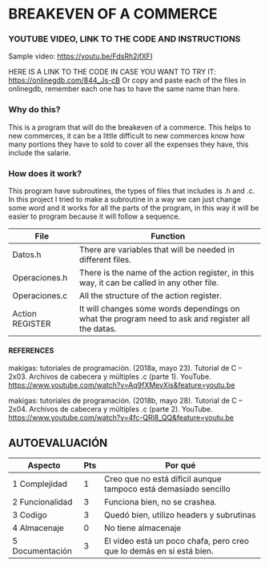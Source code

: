 # BREAKEVEN OF A COMMERCE #

### YOUTUBE VIDEO, LINK TO THE CODE AND INSTRUCTIONS ###

Sample video: https://youtu.be/FdsRh2jfXFI

HERE IS A LINK TO THE CODE IN CASE YOU WANT TO TRY IT: https://onlinegdb.com/844_Js-cB
Or copy and paste each of the files in onlinegdb, remember each one has to have the same name than here.

### Why do this? ###

This is a program that will do the breakeven of a commerce. This helps to new commerces, it can be a little difficult to new commerces know how many portions they have to sold to cover all the expenses they have, this include the salarie.

### How does it work? ###

This program have subroutines, the types of files that includes is .h and .c.
In this project I tried to make a subroutine in a way we can just change some 
word and it works for all the parts of the program, in this way it will be easier to program because it will follow a sequence.

File            | Function
----------------|----------------------------------------------------------
Datos.h         | There are variables that will be needed in different files.
Operaciones.h   | There is the name of the action register, in this way, it can be called in any other file.
Operaciones.c   | All the structure of the action register.
Action REGISTER | It will changes some words dependings on what the program need to ask and register all the datas.

#### REFERENCES ###

makigas: tutoriales de programación. (2018a, mayo 23). Tutorial de C – 2x03. 
Archivos de cabecera y múltiples .c (parte 1). YouTube. 
https://www.youtube.com/watch?v=Aq9fXMevXis&feature=youtu.be

makigas: tutoriales de programación. (2018b, mayo 28). Tutorial de C – 2x04. 
Archivos de cabecera y múltiples .c (parte 2). YouTube. 
https://www.youtube.com/watch?v=4fc-QRl8_QQ&feature=youtu.be

## AUTOEVALUACIÓN ##

Aspecto           | Pts | Por qué
------------------|-----|----------------------------------------------------------------
1   Complejidad   | 1   | Creo que no está dificil aunque tampoco está demasiado sencillo
2   Funcionalidad | 3   | Funciona bien, no se crashea.
3   Codigo        | 3   | Quedó bien, utilizo headers y subrutinas
4   Almacenaje    | 0   | No tiene almacenaje
5   Documentación | 3   | El video está un poco chafa, pero creo que lo demás en sí está bien.

